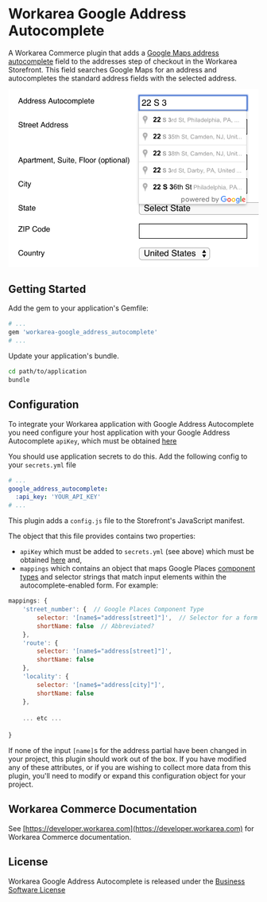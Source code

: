 Workarea Google Address Autocomplete
================================================================================

A Workarea Commerce plugin that adds a [Google Maps address autocomplete](https://developers.google.com/maps/documentation/javascript/examples/places-autocomplete-addressform) field to the addresses step of checkout in the Workarea Storefront. This
field searches Google Maps for an address and autocompletes the standard address
fields with the selected address.

![Google Address Autocomplete Example](example.png)

Getting Started
--------------------------------------------------------------------------------

Add the gem to your application's Gemfile:

```ruby
# ...
gem 'workarea-google_address_autocomplete'
# ...
```

Update your application's bundle.

```bash
cd path/to/application
bundle
```

Configuration
--------------------------------------------------------------------------------

To integrate your Workarea application with Google Address Autocomplete you need configure your host application with your Google Address Autocomplete `apiKey`,
which must be obtained [here](https://developers.google.com/maps/documentation/javascript/get-api-key)

You should use application secrets to do this. Add the following config to your `secrets.yml` file

```yaml
# ...
google_address_autocomplete:
  :api_key: 'YOUR_API_KEY'
# ...
```

This plugin adds a `config.js` file to the Storefront's JavaScript manifest.

The object that this file provides contains two properties:

- `apiKey`
which must be added to `secrets.yml` (see above)
which must be obtained [here](https://developers.google.com/maps/documentation/javascript/get-api-key)
and,
- `mappings` which contains an object that maps Google Places [component types](https://github.com/ubilabs/geocomplete#address-and-places-specific-component-types)
and selector strings that match input elements within the autocomplete-enabled
form. For example:

```javascript
mappings: {
    'street_number': {  // Google Places Component Type
        selector: '[name$="address[street]"]',  // Selector for a form field
        shortName: false  // Abbreviated?
    },
    'route': {
        selector: '[name$="address[street]"]',
        shortName: false
    },
    'locality': {
        selector: '[name$="address[city]"]',
        shortName: false
    },

    ... etc ...

}
```

If none of the input `[name]`s for the address partial have been changed in your
project, this plugin should work out of the box. If you have modified any of these
attributes, or if you are wishing to collect more data from this plugin, you'll
need to modify or expand this configuration object for your project.

Workarea Commerce Documentation
--------------------------------------------------------------------------------

See [https://developer.workarea.com](https://developer.workarea.com) for Workarea Commerce documentation.

License
--------------------------------------------------------------------------------

Workarea Google Address Autocomplete is released under the [Business Software License](LICENSE)
